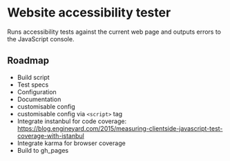 # Website accessibility tester

Runs accessibility tests against the current web page and
outputs errors to the JavaScript console.

## Roadmap

- Build script
- Test specs
- Configuration
- Documentation
- customisable config
- customisable config via `<script>` tag
- Integrate instanbul for code coverage:
  https://blog.engineyard.com/2015/measuring-clientside-javascript-test-coverage-with-istanbul
- Integrate karma for browser coverage
- Build to gh_pages
